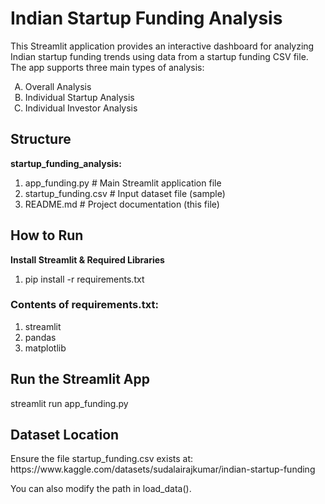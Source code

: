 <h1>Indian Startup Funding Analysis </h1>
This Streamlit application provides an interactive dashboard for analyzing Indian startup funding trends using data from a startup funding CSV file. The app supports three main types of analysis:
<ol type="A">
    <li>Overall Analysis</li>
    <li>Individual Startup Analysis</li>
    <li>Individual Investor Analysis</li>  
</ol>


<h2>Structure</h2>
<b>startup_funding_analysis:</b>
<ol>
  <li>app_funding.py # Main Streamlit application file</li>
  <li>startup_funding.csv   # Input dataset file (sample)</li>
  <li>README.md             # Project documentation (this file)</li>   
</ol>


<h2>How to Run</h2>
<b>Install Streamlit & Required Libraries</b>
<ol>
  <li>pip install -r requirements.txt</li>
</ol>

<h3>Contents of requirements.txt:</h3>
<ol>
  <li>streamlit</li>
  <li>pandas</li>
  <li>matplotlib</li>
</ol>


<h2>Run the Streamlit App</h2>
streamlit run app_funding.py

<h2>Dataset Location</h2>
<p></p>Ensure the file startup_funding.csv exists at:
https://www.kaggle.com/datasets/sudalairajkumar/indian-startup-funding</p>
<p></p>You can also modify the path in load_data().</p>
